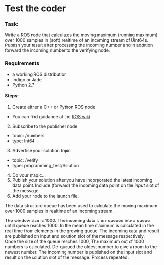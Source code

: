 # Test the coder

### Task:
Write a ROS node that calculates the moving maximum (running maximum) over 1000 samples in (soft) realtime of an incoming stream of Uint64s.
Publish your result after processing the incoming number and in addition forward the incoming number to the verifying node.

### Requirements
* a working ROS distribution
* Indigo or Jade
* Python 2.7

#### Steps:

1. Create either a C++ or Python ROS node
  * You can find guidance at the [ROS wiki](http://wiki.ros.org/ROS/Tutorials)
2. Subscribe to the publisher node
  * topic: /numbers
  * type: Int64
3. Advertise your solution topic
  * topic: /verify
  * type: programming_test/Solution
4. Do your magic...
5. Publish your solution after you have incorporated the latest incoming data point. 
Include (forward) the incoming data point on the *input* slot of the message.
6. Add your node to the launch file.




The data structure queue has been used to calculate the moving maximum over 1000 samples in realtime of an incoming stream. 

The window size is 1000. 
The incoming data is en-queued into a queue untill queue reaches 1000.
In the mean time maximum is calculated in the real time from elements in the growing queue.
The incoming data and result are published on input and solution slot of the message respectively.        
Once the size of the queue reaches 1000, The maximum out of 1000 numbers is calculated.
De-queued the oldest number to give a room to the newest number.
The incoming number is published on the input slot and result on the solution slot of the message.
Process repeated.
